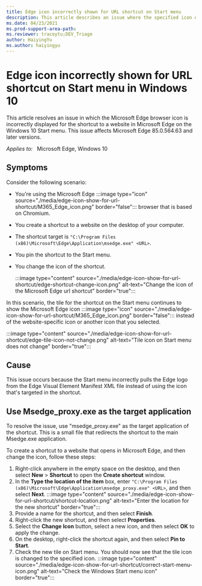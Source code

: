 ```yaml
---
title: Edge icon incorrectly shown for URL shortcut on Start menu
description: This article describes an issue where the specified icon doesn't display for the shortcut to a website in Microsoft Edge on the Windows 10 Start menu.
ms.date: 04/23/2021
ms.prod-support-area-path: 
ms.reviewer: traceytu;DEV_Triage
author: HaiyingYu
ms.author: haiyingyu
---
```


# Edge icon incorrectly shown for URL shortcut on Start menu in Windows 10

This article resolves an issue in which the Microsoft Edge browser icon is incorrectly displayed for the shortcut to a website in Microsoft Edge on the Windows 10 Start menu. This issue affects Microsoft Edge 85.0.564.63 and later versions.

_Applies to:_ &nbsp; Microsoft Edge, Windows 10  

## Symptoms

Consider the following scenario:

- You're using the Microsoft Edge :::image type="icon" source="./media/edge-icon-show-for-url-shortcut/M365_Edge_icon.png" border="false"::: browser that is based on Chromium.
- You create a shortcut to a website on the desktop of your computer.
- The shortcut target is `"C:\Program Files (x86)\Microsoft\Edge\Application\msedge.exe" <URL>`.
- You pin the shortcut to the Start menu.
- You change the icon of the shortcut.
  
  :::image type="content" source="./media/edge-icon-show-for-url-shortcut/edge-shortcut-change-icon.png" alt-text="Change the icon of the Microsoft Edge url shortcut" border="true":::

In this scenario, the tile for the shortcut on the Start menu continues to show the Microsoft Edge icon :::image type="icon" source="./media/edge-icon-show-for-url-shortcut/M365_Edge_icon.png" border="false"::: instead of the website-specific icon or another icon that you selected.

:::image type="content" source="./media/edge-icon-show-for-url-shortcut/edge-tile-icon-not-change.png" alt-text="Tile icon on Start menu does not change" border="true":::

## Cause

This issue occurs because the Start menu incorrectly pulls the Edge logo from the Edge Visual Element Manifest XML file instead of using the icon that's targeted in the shortcut.

## Use Msedge_proxy.exe as the target application

To resolve the issue, use "msedge_proxy.exe" as the target application of the shortcut. This is a small file that redirects the shortcut to the main Msedge.exe application.

To create a shortcut to a website that opens in Microsoft Edge, and then change the icon, follow these steps:

1. Right-click anywhere in the empty space on the desktop, and then select **New** > **Shortcut** to open the **Create shortcut** window.
1. In the **Type the location of the item** box, enter `"C:\Program Files (x86)\Microsoft\Edge\Application\msedge_proxy.exe" <URL>`, and then select **Next**.
  :::image type="content" source="./media/edge-icon-show-for-url-shortcut/shortcut-location.png" alt-text="Enter the location for the new shortcut" border="true":::
1. Provide a name for the shortcut, and then select **Finish**.
1. Right-click the new shortcut, and then select **Properties**.
1. Select the **Change Icon** button, select a new icon, and then select **OK** to apply the change.
1. On the desktop, right-click the shortcut again, and then select **Pin to Start**.
1. Check the new tile on Start menu. You should now see that the tile icon is changed to the specified icon.
  :::image type="content" source="./media/edge-icon-show-for-url-shortcut/correct-start-menu-icon.png" alt-text="Check the Windows Start menu icon" border="true":::
